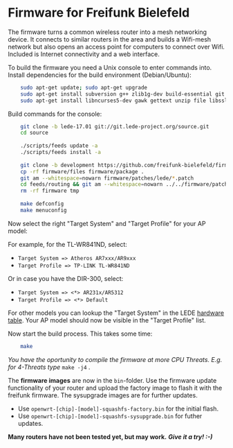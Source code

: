 Firmware for Freifunk Bielefeld
=========================

The firmware turns a common wireless router into a mesh networking device.
It connects to similar routers in the area and builds a Wifi-mesh network
but also opens an access point for computers to connect over Wifi.
Included is Internet connectivity and a web interface.

To build the firmware you need a Unix console to enter commands into.
Install dependencies for the build environment (Debian/Ubuntu):

```bash
    sudo apt-get update; sudo apt-get upgrade
    sudo apt-get install subversion g++ zlib1g-dev build-essential git python
    sudo apt-get install libncurses5-dev gawk gettext unzip file libssl-dev wget
```
Build commands for the console:

```bash
    git clone -b lede-17.01 git://git.lede-project.org/source.git
    cd source
    
    ./scripts/feeds update -a
    ./scripts/feeds install -a
    
    git clone -b development https://github.com/freifunk-bielefeld/firmware.git
    cp -rf firmware/files firmware/package .
    git am --whitespace=nowarn firmware/patches/lede/*.patch
    cd feeds/routing && git am --whitespace=nowarn ../../firmware/patches/routing/*.patch && cd -
    rm -rf firmware tmp
    
    make defconfig
    make menuconfig
```
Now select the right "Target System" and "Target Profile" for your AP model:

For example, for the TL-WR841ND, select:
* `Target System => Atheros AR7xxx/AR9xxx`
* `Target Profile => TP-LINK TL-WR841ND`

Or in case you have the DIR-300, select:
* `Target System => <*> AR231x/AR5312`
* `Target Profile => <*> Default`

For other models you can lookup the "Target System" in the LEDE
[hardware table](https://lede-project.org/toh/start). Your AP model
should now be visible in the "Target Profile" list.

Now start the build process. This takes some time:

```bash
    make
```
*You have the oportunity to compile the firmware at more CPU Threats. 
E.g. for 4-Threats type* `make -j4` .

The **firmware images** are now in the `bin`-folder. Use the firmware update
functionality of your router and upload the factory image to flash it with the freifunk firmware. The sysupgrade
images are for further updates.

* Use `openwrt-[chip]-[model]-squashfs-factory.bin` for the initial flash.
* Use `openwrt-[chip]-[model]-squashfs-sysupgrade.bin` for futher updates.

**Many routers have not been tested yet, but may work.**
***Give it a try! :-)***
